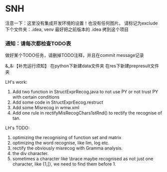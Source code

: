 # SNH

注意一下：这里没有集成开发环境的设置！也没有任何图片。
请标记为exclude 下个文件夹：.idea, venv
最好把之前版本的 .idea 拷到这个项目

### 通知：请每次都检查TODO表
做好某个TODO任务，请删掉TODO注释，并且在commit message记录

&_&:【补充运行须知】
在python下新建data文件夹
在res下新建prepresult文件夹

LH's work:
1.  Add two function in StructExprRecog.java to not use PY or not trust PY with certain conditions
2.  Add some code in StructExprEecog.restruct
3.  Add some Misrecog in wmw.xml
4.  Add one rule in rectifyMisRecogChars1stRnd() to rectify the recognise of tan.

LH's TODO:
1. optimizing the recognising of function set and matrix
2. optimizing the word recognise, like lim, log etc.
3. rectify the obviously misrecog with Gramma analysis.
4. the div character.
5. sometimes a character like \brace maybe recognised as not just one character, like {1,[}, we need to find them before 1.
